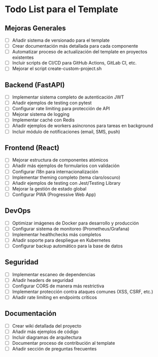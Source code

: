 # Todo List para el Template

## Mejoras Generales
- [ ] Añadir sistema de versionado para el template
- [ ] Crear documentación más detallada para cada componente
- [ ] Automatizar proceso de actualización del template en proyectos existentes
- [ ] Incluir scripts de CI/CD para GitHub Actions, GitLab CI, etc.
- [ ] Mejorar el script create-custom-project.sh

## Backend (FastAPI)
- [ ] Implementar sistema completo de autenticación JWT
- [ ] Añadir ejemplos de testing con pytest
- [ ] Configurar rate limiting para protección de API
- [ ] Mejorar sistema de logging
- [ ] Implementar caché con Redis
- [ ] Añadir ejemplos de workers asíncronos para tareas en background
- [ ] Incluir módulo de notificaciones (email, SMS, push)

## Frontend (React)
- [ ] Mejorar estructura de componentes atómicos
- [ ] Añadir más ejemplos de formularios con validación
- [ ] Configurar i18n para internacionalización
- [ ] Implementar theming completo (tema claro/oscuro)
- [ ] Añadir ejemplos de testing con Jest/Testing Library
- [ ] Mejorar la gestión de estado global
- [ ] Configurar PWA (Progressive Web App)

## DevOps
- [ ] Optimizar imágenes de Docker para desarrollo y producción
- [ ] Configurar sistema de monitoreo (Prometheus/Grafana)
- [ ] Implementar healthchecks más completos
- [ ] Añadir soporte para despliegue en Kubernetes
- [ ] Configurar backup automático para la base de datos

## Seguridad
- [ ] Implementar escaneo de dependencias
- [ ] Añadir headers de seguridad
- [ ] Configurar CORS de manera más restrictiva
- [ ] Implementar protección contra ataques comunes (XSS, CSRF, etc.)
- [ ] Añadir rate limiting en endpoints críticos

## Documentación
- [ ] Crear wiki detallada del proyecto
- [ ] Añadir más ejemplos de código
- [ ] Incluir diagramas de arquitectura
- [ ] Documentar proceso de contribución al template
- [ ] Añadir sección de preguntas frecuentes
